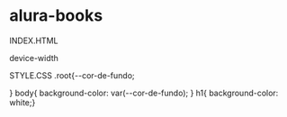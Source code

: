 # alura-books
INDEX.HTML
   <!DOCTYPE html>
   <html lang="en">
  <head>
   <meta charset="UTF-8">
   <meta name="viewport" content="width=device-width, initial-scale=1.0">
   device-width <title>AluraBooks</title>
   <link rel="stylesheet" href="style.css">
  </head>
  <body>


  </body>
  </html>
  
STYLE.CSS
.root{--cor-de-fundo;


}
body{
    background-color: var(--cor-de-fundo);
}
h1{ background-color: white;}

